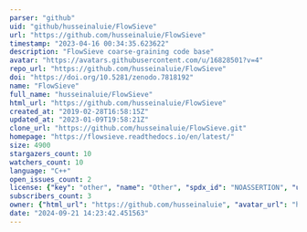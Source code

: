 ```yaml
---
parser: "github"
uid: "github/husseinaluie/FlowSieve"
url: "https://github.com/husseinaluie/FlowSieve"
timestamp: "2023-04-16 00:34:35.623622"
description: "FlowSieve coarse-graining code base"
avatar: "https://avatars.githubusercontent.com/u/16828501?v=4"
repo_url: "https://github.com/husseinaluie/FlowSieve"
doi: "https://doi.org/10.5281/zenodo.7818192"
name: "FlowSieve"
full_name: "husseinaluie/FlowSieve"
html_url: "https://github.com/husseinaluie/FlowSieve"
created_at: "2019-02-28T16:58:15Z"
updated_at: "2023-01-09T19:58:21Z"
clone_url: "https://github.com/husseinaluie/FlowSieve.git"
homepage: "https://flowsieve.readthedocs.io/en/latest/"
size: 4900
stargazers_count: 10
watchers_count: 10
language: "C++"
open_issues_count: 2
license: {"key": "other", "name": "Other", "spdx_id": "NOASSERTION", "url": null, "node_id": "MDc6TGljZW5zZTA="}
subscribers_count: 3
owner: {"html_url": "https://github.com/husseinaluie", "avatar_url": "https://avatars.githubusercontent.com/u/16828501?v=4", "login": "husseinaluie", "type": "User"}
date: "2024-09-21 14:23:42.451563"
---
```

